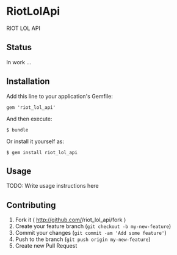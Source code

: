 # RiotLolApi

RIOT LOL API

## Status 

In work ...

## Installation

Add this line to your application's Gemfile:

    gem 'riot_lol_api'

And then execute:

    $ bundle

Or install it yourself as:

    $ gem install riot_lol_api

## Usage

TODO: Write usage instructions here

## Contributing

1. Fork it ( http://github.com/<my-github-username>/riot_lol_api/fork )
2. Create your feature branch (`git checkout -b my-new-feature`)
3. Commit your changes (`git commit -am 'Add some feature'`)
4. Push to the branch (`git push origin my-new-feature`)
5. Create new Pull Request
